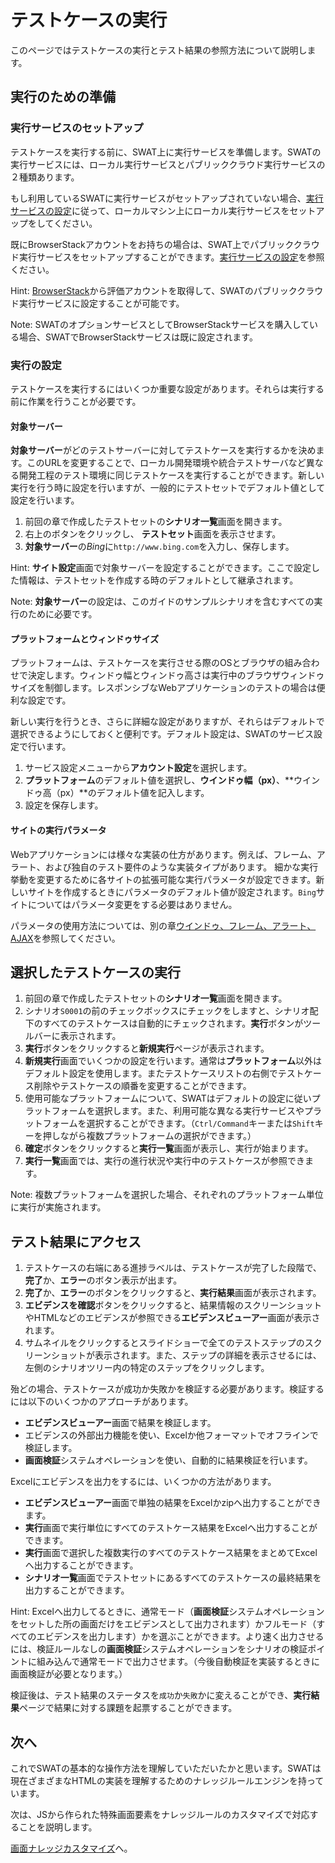 テストケースの実行
===

このページではテストケースの実行とテスト結果の参照方法について説明します。

実行のための準備
---

### 実行サービスのセットアップ

テストケースを実行する前に、SWAT上に実行サービスを準備します。SWATの実行サービスには、ローカル実行サービスとパブリッククラウド実行サービスの２種類あります。

もし利用しているSWATに実行サービスがセットアップされていない場合、[実行サービスの設定](setup_execservices.md＃ローカル実行サーバー)に従って、ローカルマシン上にローカル実行サービスをセットアップをしてください。

既にBrowserStackアカウントをお持ちの場合は、SWAT上でパブリッククラウド実行サービスをセットアップすることができます。[実行サービスの設定](setup_execservices.md#BrowserStackサービス)を参照ください。

Hint: [BrowserStack](http://www.browserstack.com)から評価アカウントを取得して、SWATのパブリッククラウド実行サービスに設定することが可能です。

Note: SWATのオプションサービスとしてBrowserStackサービスを購入している場合、SWATでBrowserStackサービスは既に設定されます。

### 実行の設定

テストケースを実行するにはいくつか重要な設定があります。それらは実行する前に作業を行うことが必要です。

#### 対象サーバー

**対象サーバー**がどのテストサーバーに対してテストケースを実行するかを決めます。このURLを変更することで、ローカル開発環境や統合テストサーバなど異なる開発工程のテスト環境に同じテストケースを実行することができます。新しい実行を行う時に設定を行いますが、一般的にテストセットでデフォルト値として設定を行います。

1. 前回の章で作成したテストセットの**シナリオ一覧**画面を開きます。
2. 右上の<span class="glyphicon glyphicon-pencil"></span>ボタンをクリックし、 **テストセット**画面を表示させます。
3. **対象サーバー**の*Bing*に`http://www.bing.com`を入力し、保存します。 

Hint: **サイト設定**画面で対象サーバーを設定することができます。ここで設定した情報は、テストセットを作成する時のデフォルトとして継承されます。

Note: **対象サーバー**の設定は、このガイドのサンプルシナリオを含むすべての実行のために必要です。

#### プラットフォームとウィンドゥサイズ

プラットフォームは、テストケースを実行させる際のOSとブラウザの組み合わせで決定します。ウィンドゥ幅とウィンドゥ高さは実行中のブラウザウィンドゥサイズを制御します。レスポンシブなWebアプリケーションのテストの場合は便利な設定です。 

新しい実行を行うとき、さらに詳細な設定がありますが、それらはデフォルトで選択できるようにしておくと便利です。デフォルト設定は、SWATのサービス設定で行います。 

1. サービス設定メニューから**アカウント設定**を選択します。
2. **プラットフォーム**のデフォルト値を選択し、**ウインドゥ幅（px）**、**ウインドゥ高（px）**のデフォルト値を記入します。
3. 設定を保存します。

#### サイトの実行パラメータ

Webアプリケーションには様々な実装の仕方があります。例えば、フレーム、アラート、および独自のテスト要件のような実装タイプがあります。 細かな実行挙動を変更するために各サイトの拡張可能な実行パラメータが設定できます。新しいサイトを作成するときにパラメータのデフォルト値が設定されます。`Bing`サイトについてはパラメータ変更をする必要はありません。

パラメータの使用方法については、別の章[ウインドゥ、フレーム、アラート、AJAX](article_scenes.md)を参照してください。

選択したテストケースの実行
---

1. 前回の章で作成したテストセットの**シナリオ一覧**画面を開きます。
2. シナリオ`S0001`の前のチェックボックスにチェックをしますと、シナリオ配下のすべてのテストケースは自動的にチェックされます。**実行**ボタンがツールバーに表示されます。 
3. **実行**ボタンをクリックすると**新規実行**ページが表示されます。
4. **新規実行**画面でいくつかの設定を行います。通常は**プラットフォーム**以外はデフォルト設定を使用します。またテストケースリストの右側でテストケース削除やテストケースの順番を変更することができます。
5. 使用可能なプラットフォームについて、SWATはデフォルトの設定に従いプラットフォームを選択します。また、利用可能な異なる実行サービスやプラットフォームを選択することができます。（`Ctrl/Command`キーまたは`Shift`キーを押しながら複数プラットフォームの選択ができます。）
6. **確定**ボタンをクリックすると**実行一覧**画面が表示し、実行が始まります。
7. **実行一覧**画面では、実行の進行状況や実行中のテストケースが参照できます。

Note: 複数プラットフォームを選択した場合、それぞれのプラットフォーム単位に実行が実施されます。

テスト結果にアクセス
---

1. テストケースの右端にある進捗ラベルは、テストケースが完了した段階で、**完了**か、**エラー**のボタン表示が出ます。
2. **完了**か、**エラー**のボタンをクリックすると、**実行結果**画面が表示されます。
3. **エビデンスを確認**ボタンをクリックすると、結果情報のスクリーンショットやHTMLなどのエビデンスが参照できる**エビデンスビューアー**画面が表示されます。
4. サムネイルをクリックするとスライドショーで全てのテストステップのスクリーンショットが表示されます。また、ステップの詳細を表示させるには、左側のシナリオツリー内の特定のステップをクリックします。

殆どの場合、テストケースが成功か失敗かを検証する必要があります。検証するには以下のいくつかのアプローチがあります。

* **エビデンスビューアー**画面で結果を検証します。
* エビデンスの外部出力機能を使い、Excelか他フォーマットでオフラインで検証します。
* **画面検証**システムオペレーションを使い、自動的に結果検証を行います。

Excelにエビデンスを出力をするには、いくつかの方法があります。

* **エビデンスビューアー**画面で単独の結果をExcelかzipへ出力することができます。
* **実行**画面で実行単位にすべてのテストケース結果をExcelへ出力することができます。
* **実行**画面で選択した複数実行のすべてのテストケース結果をまとめてExcelへ出力することができます。
* **シナリオ一覧**画面でテストセットにあるすべてのテストケースの最終結果を出力することができます。

Hint: Excelへ出力してるときに、通常モード（**画面検証**システムオペレーションをセットした所の画面だけをエビデンスとして出力されます）かフルモード（すべてのエビデンスを出力します）かを選ぶことができます。より速く出力させるには、検証ルールなしの**画面検証**システムオペレーションをシナリオの検証ポイントに組み込んで通常モードで出力させます。（今後自動検証を実装するときに画面検証が必要となります。）

検証後は、テスト結果のステータスを`成功`か`失敗`かに変えることができ、**実行結果**ページで結果に対する課題を起票することができます。

次へ
----

これでSWATの基本的な操作方法を理解していただいたかと思います。SWATは現在ざまざまなHTMLの実装を理解するためのナレッジルールエンジンを持っています。

次は、JSから作られた特殊画面要素をナレッジルールのカスタマイズで対応することを説明します。

[画面ナレッジカスタマイズ](guide_tuning.md)へ。